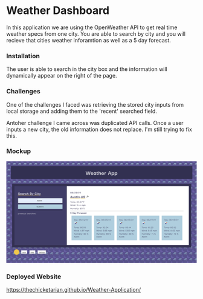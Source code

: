 # Weather Dashboard

In this application we are using the OpenWeather API to get real time weather specs from one city. You are able to search by city and you will recieve that cities weather inforamtion as well as a 5 day forecast. 

### Installation

The user is able to search in the city box and the information will dynamically appear on the right of the page. 

### Challenges

One of the challenges I faced was retrieving the stored city inputs from local storage and adding them to the 'recent' searched field.

Antoher challenge I came across was duplicated API calls. Once a user inputs a new city, the old information does not replace. I'm still trying to fix this. 

### Mockup

![alt Weather Dashboard](assets/images/mockup.jpg)

### Deployed Website

https://thechicketarian.github.io/Weather-Application/
